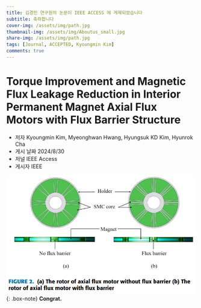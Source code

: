 ```yaml
---
title: 김경민 연구원의 논문이 IEEE ACCESS 에 게제되었습니다
subtitle: 축하합니다
cover-img: /assets/img/path.jpg
thumbnail-img: /assets/img/Aboutus_small.jpg
share-img: /assets/img/path.jpg
tags: [Journal, ACCEPTED, Kyoungmin Kim]
comments: true
---
```


# Torque Improvement and Magnetic Flux Leakage Reduction in Interior Permanent Magnet Axial Flux Motors with Flux Barrier Structure
 - 저자 Kyoungmin Kim, Myeonghwan Hwang, Hyungsuk KD Kim, Hyunrok Cha
 - 게시 날짜 2024/8/30
 - 저널 IEEE Access 
 - 게시자 IEEE

![labpic](https://github.com/hrchalab/hrchalab.github.io/blob/master/assets/img/2024KKM1.png?raw=true)
{: .box-note}
**Congrat.**
